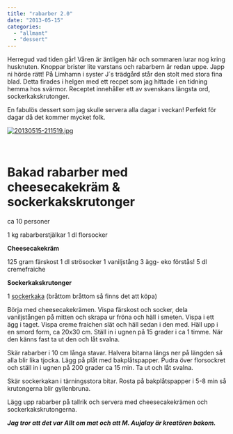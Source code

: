 ```yaml
---
title: "rabarber 2.0"
date: "2013-05-15"
categories: 
  - "allmant"
  - "dessert"
---
```


Herregud vad tiden går! Våren är äntligen här och sommaren lurar nog kring husknuten. Knoppar brister lite varstans och rabarbern är redan uppe. Japp ni hörde rätt! På Limhamn i syster J´s trädgård står den stolt med stora fina blad. Detta firades i helgen med ett recpet som jag hittade i en tidning hemma hos svärmor. Receptet innehåller ett av svenskans längsta ord, sockerkakskrutonger.

En fabulös dessert som jag skulle servera alla dagar i veckan! Perfekt för dagar då det kommer mycket folk.

[![20130515-211519.jpg](images/20130515-211519.jpg)](http://import.local/wp-content/uploads/2013/05/20130515-211519.jpg)

 

# Bakad rabarber med cheesecakekräm & sockerkakskrutonger

ca 10 personer

1 kg rabarberstjälkar 1 dl florsocker

**Cheesecakekräm**

125 gram färskost 1 dl strösocker 1 vaniljstång 3 ägg- eko förstås! 5 dl cremefraiche

**Sockerkakskrutonger**

1 [sockerkaka](http://www.recept.nu/leila-lindholm/kakor-och-tartor/agg-och-mejeri/saftig-sockerkaka--leilas-grundrecept/ "sockerkaka") (bråttom bråttom så finns det att köpa)

Börja med cheesecakekrämen. Vispa färskost och socker, dela vaniljstången på mitten och skrapa ur fröna och häll i smeten. Vispa i ett ägg i taget. Vispa creme fraichen slät och häll sedan i den med. Häll upp i en smord form, ca 20x30 cm. Ställ in i ugnen på 15 grader i ca 1 timme. När den känns fast ta ut den och låt svalna.

Skär rabarber i 10 cm långa stavar. Halvera bitarna längs ner på längden så alla blir lika tjocka. Lägg på plåt med bakplåtspapper. Pudra över florsockret och ställ in i ugnen på 200 grader ca 15 min. Ta ut och låt svalna.

Skär sockerkakan i tärningsstora bitar. Rosta på bakplåtspapper i 5-8 min så krutongerna blir gyllenbruna.

Lägg upp rabarber på tallrik och servera med cheesecakekrämen och sockerkakskrutongerna.

_**Jag tror att det var Allt om mat och att M. Aujalay är kreatören bakom.**_
